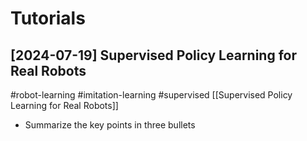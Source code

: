 # Tutorials

## [2024-07-19] Supervised Policy Learning for Real Robots

#robot-learning
#imitation-learning
#supervised
[[Supervised Policy Learning for Real Robots]]
- Summarize the key points in three bullets
